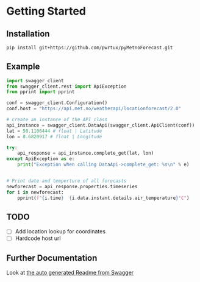 # Getting Started

## Installation
```sh
pip install git+https://github.com/pwrtux/pyMetnoForecast.git
```

## Example

```python
import swagger_client
from swagger_client.rest import ApiException
from pprint import pprint

conf = swagger_client.Configuration()
conf.host = "https://api.met.no/weatherapi/locationforecast/2.0"

# create an instance of the API class
api_instance = swagger_client.DataApi(swagger_client.ApiClient(conf))
lat = 50.1106444 # float | Latitude
lon = 8.6820917 # float | Longitude

try:
    api_response = api_instance.complete_get(lat, lon)
except ApiException as e:
    print("Exception when calling DataApi->complete_get: %s\n" % e)


# Print date and temperture of all forecasts
newforecast = api_response.properties.timeseries
for i in newforecast:
    pprint(f"{i.time}  {i.data.instant.details.air_temperature}°C")
```


## TODO
- [ ] Add location lookup for coordinates
- [ ] Hardcode host url

## Further Documentation
Look at [the auto generated Readme from Swagger](swagger_README.md)